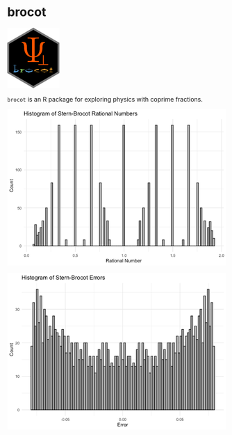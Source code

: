 brocot
================

<img src="man/figures/brocot_logo.png" data-align="right" width="120" />

`brocot` is an R package for exploring physics with coprime fractions.

![](README_files/figure-gfm/unnamed-chunk-2-1.png)<!-- -->

![](README_files/figure-gfm/unnamed-chunk-3-1.png)<!-- -->
